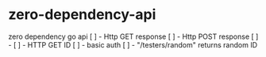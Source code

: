 # zero-dependency-api
 zero dependency go api
[ ] - Http GET response 
[ ] - Http POST response
[ ] - 
[ ] - HTTP GET ID 
[ ] - basic auth
[ ] - "/testers/random" returns random ID

